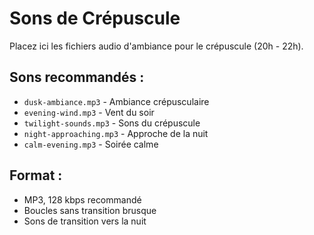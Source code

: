 # Sons de Crépuscule

Placez ici les fichiers audio d'ambiance pour le crépuscule (20h - 22h).

## Sons recommandés :
- `dusk-ambiance.mp3` - Ambiance crépusculaire
- `evening-wind.mp3` - Vent du soir
- `twilight-sounds.mp3` - Sons du crépuscule
- `night-approaching.mp3` - Approche de la nuit
- `calm-evening.mp3` - Soirée calme

## Format :
- MP3, 128 kbps recommandé
- Boucles sans transition brusque
- Sons de transition vers la nuit
